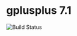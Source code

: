 # gplusplus 7.1

![Build Status](https://travis-ci.org/cyber-dojo-languages/gplusplus-7.1.svg?branch=master)
